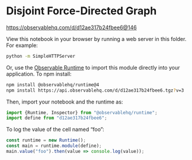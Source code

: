 # Disjoint Force-Directed Graph

https://observablehq.com/d/d12ae317b24fbee6@146

View this notebook in your browser by running a web server in this folder. For
example:

~~~sh
python -m SimpleHTTPServer
~~~

Or, use the [Observable Runtime](https://github.com/observablehq/runtime) to
import this module directly into your application. To npm install:

~~~sh
npm install @observablehq/runtime@4
npm install https://api.observablehq.com/d/d12ae317b24fbee6.tgz?v=3
~~~

Then, import your notebook and the runtime as:

~~~js
import {Runtime, Inspector} from "@observablehq/runtime";
import define from "d12ae317b24fbee6";
~~~

To log the value of the cell named “foo”:

~~~js
const runtime = new Runtime();
const main = runtime.module(define);
main.value("foo").then(value => console.log(value));
~~~
